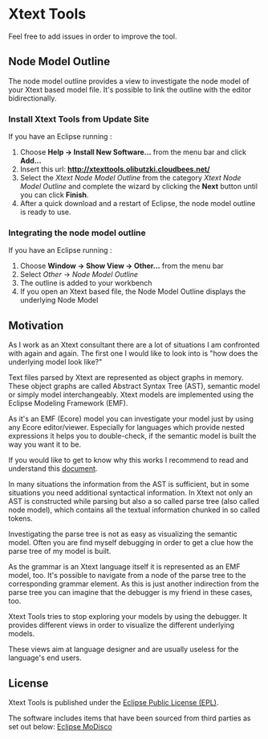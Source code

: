 # Xtext Tools

Feel free to add issues in order to improve the tool.

## Node Model Outline

The node model outline provides a view to investigate the node model of your Xtext based model file.
It's possible to link the outline with the editor bidirectionally.


### Install Xtext Tools from Update Site 
If you have an Eclipse running : 

1. Choose **Help -> Install New Software...** from the menu bar and click **Add...** 
2. Insert this url: **http://xtexttools.olibutzki.cloudbees.net/**
3. Select the *Xtext Node Model Outline* from the category *Xtext Node Model Outline* and complete the wizard by clicking the **Next** button until you can click **Finish**.
4. After a quick download and a restart of Eclipse, the node model outline is ready to use.   

### Integrating the node model outline
If you have an Eclipse running : 

1. Choose **Window -> Show View -> Other...** from the menu bar
2. Select *Other* -> *Node Model Outline*
3. The outline is added to your workbench
4. If you open an Xtext based file, the Node Model Outline displays the underlying Node Model

## Motivation

As I work as an Xtext consultant there are a lot of situations I am confronted with again and again.
The first one I would like to look into is "how does the underlying model look like?"

Text files parsed by Xtext are represented as object graphs in memory. These object graphs are called Abstract Syntax Tree (AST), semantic model or simply model interchangeably. Xtext models are implemented using the Eclipse Modeling Framework (EMF).

As it's an EMF (Ecore) model you can investigate your model just by using any Ecore editor/viewer. Especially for languages which provide nested expressions it helps you to double-check, if the semantic model is built the way you want it to be.

If you would like to get to know why this works I recommend to read and understand this [document](http://www.eclipse.org/Xtext/documentation.html#emf_integration). 

In many situations the information from the AST is sufficient, but in some situations you need additional syntactical information. In Xtext not only an AST is constructed while parsing but also a so called parse tree (also called node model), which contains all the textual information chunked in so called tokens.

Investigating the parse tree is not as easy as visualizing the semantic model. Often you are find myself debugging in order to get a clue how the parse tree of my model is built.

As the grammar is an Xtext language itself it is represented as an EMF model, too. It's possible to navigate from a node of the parse tree to the corresponding grammar element. As this is just another indirection from the parse tree you can imagine that the debugger is my friend in these cases, too.

Xtext Tools tries to stop exploring your models by using the debugger. It provides different views in order to visualize the different underlying models.

These views aim at language designer and are usually useless for the language's end users.

## License
Xtext Tools is published under the [Eclipse Public License (EPL)](http://www.eclipse.org/legal/epl-v10.html).

The software includes items that have been sourced from third parties as set out below:
[Eclipse MoDisco](http://www.eclipse.org/MoDisco/)